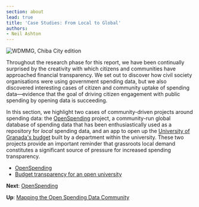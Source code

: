 ```yaml
---
section: about
lead: true
title: 'Case Studies: From Local to Global'
authors:
- Neil Ashton
---
```

![WDMMG, Chiba City edition](http://i.imgur.com/qBuiQiK.png)

Throughout the research phase for this report, we have been continually surprised by the creativity with which citizens and communities have approached financial transparency. We set out to discover how civil society organisations were using government spending data, but we also discovered interesting cases of citizen and community uptake of spending data—evidence that the goal of driving citizen engagement with public spending by opening data is succeeding.

In this section, we highlight two cases of community-driven projects around spending data: the [OpenSpending](./openspending/) project, a community-run global database of spending data that has been enthusiastically used as a repository for *local* spending data, and an app to open up the [University of Granada's budget](./opening-university/) built by a department within the university. These two projects provide an important reminder that grassroots local demand constitutes a significant source of pressure for increased spending transparency.

* [OpenSpending](./openspending/)
* [Budget transparency for an open university](./opening-university/)

**Next**: [OpenSpending](./openspending/)

**Up**: [Mapping the Open Spending Data Community](../)
